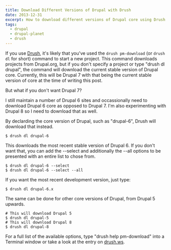 ```yaml
---
title: Download Different Versions of Drupal with Drush
date: 2013-12-31
excerpt: How to download different versions of Drupal core using Drush.
tags:
  - drupal
  - drupal-planet
  - drush
---
```


If you use
[Drush](https://raw.github.com/drush-ops/drush/master/README.md 'About Drush'),
it's likely that you've used the `drush pm-download` (or `drush dl` for short)
command to start a new project. This command downloads projects from Drupal.org,
but if you don't specify a project or type "drush dl drupal", the command will
download the current stable version of Drupal core. Currently, this will be
Drupal 7 with that being the current stable version of core at the time of
writing this post.

But what if you don't want Drupal 7?

I still maintain a number of Drupal 6 sites and occassionally need to download
Drupal 6 core as opposed to Drupal 7. I'm also experimenting with Drupal 8 so I
need to download that as well.

By declarding the core version of Drupal, such as "drupal-6", Drush will
download that instead.

```language-bash
$ drush dl drupal-6
```

This downloads the most recent stable version of Drupal 6. If you don't want
that, you can add the --select and additionally the --all options to be
presented with an entire list to chose from.

```language-bash
$ drush dl drupal-6 --select
$ drush dl drupal-6 --select --all
```

If you want the most recent development version, just type:

```language-bash
$ drush dl drupal-6.x
```

The same can be done for other core versions of Drupal, from Drupal 5 upwards.

```language-bash
# This will download Drupal 5
$ drush dl drupal-5
# This will download Drupal 8
$ drush dl drupal-8
```

For a full list of the available options, type "drush help pm-download" into a
Terminal window or take a look at the entry on
[drush.ws](http://drush.ws/#pm-download, 'The entry for pm-download on drush.ws').
